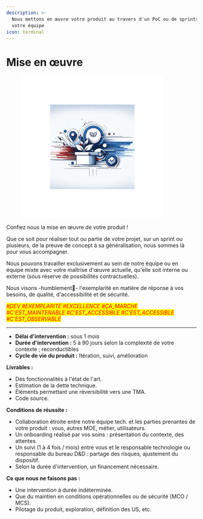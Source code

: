 ```yaml
---
description: >-
  Nous mettons en œuvre votre produit au travers d'un PoC ou de sprints avec
  votre équipe
icon: terminal
---
```


# Mise en œuvre

<figure><img src="../../.gitbook/assets/offre_accompagnement_tech_dev.png" alt="Image offre développement" width="375"><figcaption></figcaption></figure>

Confiez nous la mise en œuvre de votre produit !



Que ce soit pour réaliser tout ou partie de votre projet, sur un sprint ou plusieurs, de la preuve de concept à sa généralisation, nous sommes là pour vous accompagner.



Nous pouvons travailler exclusivement au sein de notre équipe ou en équipe mixte avec votre maîtrise d'œuvre actuelle, qu'elle soit interne ou externe (sous réserve de possibilités contractuelles).



Nous visons -humblement🌟- l'exemplarité en matière de réponse à vos besoins, de qualité, d'accessibilité et de sécurité.



_<mark style="color:red;">#DEV #EXEMPLARITÉ #EXCELLENCE #ÇA\_MARCHE #C'EST\_MAINTENABLE #C'EST\_ACCESSIBLE #C'EST\_ACCESSIBLE #C'EST\_OBSERVABLE</mark>_

***



* **Délai d'intervention :** sous 1 mois
* **Durée d'intervention :** 5 à 90 jours selon la complexité de votre contexte ; reconductibles
* **Cycle de vie du produit :** Itération, suivi, amélioration



**Livrables :**

* Des fonctionnalités à l'état de l'art.
* Estimation de la dette technique.
* Éléments permettant une réversibilité vers une TMA.
* Code source.

**Conditions de réussite :**

* Collaboration étroite entre notre équipe tech. et les parties prenantes de votre produit : vous, autres MOE, métier, utilisateurs.
* Un onboarding réalisé par vos soins : présentation du contexte, des attentes.
* Un suivi (1 à 4 fois / mois) entre vous et le responsable technologie ou responsable du bureau D\&D : partage des risques, ajustement du dispositif.
* Selon la durée d'intervention, un financement nécessaire.

**Ce que nous ne faisons pas :**

* Une intervention à durée indéterminée.
* Que du maintien en conditions opérationnelles ou de sécurité (MCO / MCS).
* Pilotage du produit, exploration, définition des US, etc.
